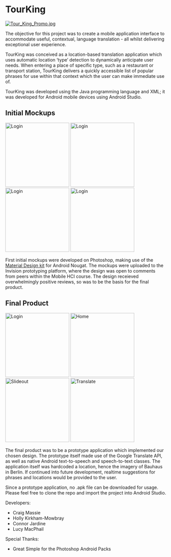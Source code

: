 # TourKing
[![Tour_King_Promo.jpg](https://s9.postimg.org/n6ucc88n3/Tour_King_Promo.jpg)](https://github.com/TourKing)

The objective for this project was to create a mobile application interface to accommodate useful, contextual, language translation - all whilst delivering exceptional user experience.

TourKing was conceived as a location-based translation application which uses automatic location ‘type’ detection to dynamically anticipate user needs. When entering a place of specific type, such as a restaurant or transport station, TourKing delivers a quickly accessible list of popular phrases for use within that context which the user can make immediate use of. 

TourKing was developed using the Java programming language and XML; it was developed for Android mobile devices using Android Studio.


## Initial Mockups
<img src="https://s9.postimg.org/nxn2hv5tr/loading.png" alt="Login" width="200px"> <img src="https://s9.postimg.org/4sjt84tqn/home.png" alt="Login" width="200px"> 
<img src="https://s9.postimg.org/uo3jrcqfj/slideout.png" alt="Login" width="200px"> 
<img src="https://s9.postimg.org/athi58qnj/translate.png" alt="Login" width="200px"> 

First initial mockups were developed on Photoshop, making use of the [Material Design kit](https://materialdesignkit.com/android-gui/) for Android Nougat. The mockups were uploaded to the Invision prototyping platform, where the design was open to comments from peers within the Mobile HCI course. The design receieved overwhelmingly positive reviews, so was to be the basis for the final product.



## Final Product
<img src="https://s17.postimg.org/hz7fqc0wv/Screenshot_20180312-113703.png" alt="Login" width="200px"> <img src="https://s17.postimg.org/ioq82pwbj/Screenshot_20180312-113715.png" alt="Home" width="200px">
<img src="https://s17.postimg.org/kgj6xm7yn/Screenshot_20180312-113719.png" alt="Slideout" width="200px">
<img src="https://s17.postimg.org/5kknq0ou7/Screenshot_20180312-113724.png" alt="Translate" width="200px">

The final product was to be a prototype application which implemented our chosen design. The prototype itself made use of the Google Translate API, as well as native Android text-to-speech and speech-to-text classes. The application itself was hardcoded a location, hence the imagery of Bauhaus in Berlin. If continued into future development, realtime suggestions for phrases and locations would be provided to the user.

Since a prototype application, no .apk file can be downloaded for usage. Please feel free to clone the repo and import the project into Android Studio.

Developers:

* Craig Massie
* Holly Kirkham-Mowbray
* Connor Jardine
* Lucy MacPhail

Special Thanks:
* Great Simple for the Photoshop Android Packs
